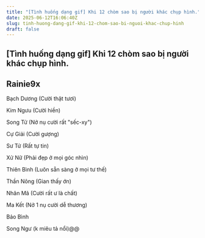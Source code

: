 ```yaml
---
title: "[Tình huống dạng gif] Khi 12 chòm sao bị người khác chụp hình."
date: 2025-06-12T16:06:40Z
slug: tinh-huong-dang-gif-khi-12-chom-sao-bi-nguoi-khac-chup-hinh
draft: false
---
```


## [Tình huống dạng gif] Khi 12 chòm sao bị người khác chụp hình.

## Rainie9x

Bạch Dương (Cười thật tươi)

Kim Ngưu (Cười hiền)

Song Tử (Nở nụ cười rất "sếc-xy")

Cự Giải (Cười gượng)

Sư Tử (Rất tự tin)

Xử Nữ (Phải đẹp ở mọi góc nhìn)

Thiên Bình (Luôn sẵn sàng ở mọi tư thế)

Thần Nông (Gian thấy ớn)

Nhân Mã (Cười rất ư là chất)

Ma Kết (Nở 1 nụ cười dễ thương)


Bảo Bình 

Song Ngư (k miêu tả nổi)@@